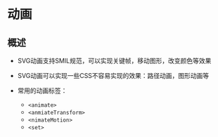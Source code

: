 # 动画

## 概述

+ SVG动画支持SMIL规范，可以实现关键帧，移动图形，改变颜色等效果

+ SVG动画可以实现一些CSS不容易实现的效果：路径动画，图形动画等

+ 常用的动画标签：

  + `<animate>`
  + `<anmiateTransform>`
  + `<nimateMotion>`
  + `<set>`
